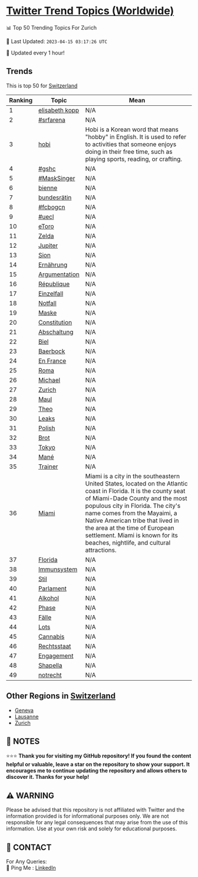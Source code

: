 [Twitter Trend Topics (Worldwide)](https://github.com/ErcinDedeoglu/Twitter-Trend-Topics)
==========


📊 Top 50 Trending Topics For Zurich

📆 Last Updated: `2023-04-15 03:17:26 UTC`

🔧 Updated every 1 hour!


## Trends

This is top 50 for [Switzerland](</Switzerland>)

| Ranking | Topic | Mean |
| ------- | ------------ | ------------ |
| 1 | [elisabeth kopp](http://twitter.com/search?q=elisabeth+kopp) | N/A |
| 2 | [#srfarena](http://twitter.com/search?q=%23srfarena) | N/A |
| 3 | [hobi](http://twitter.com/search?q=hobi) | Hobi is a Korean word that means "hobby" in English. It is used to refer to activities that someone enjoys doing in their free time, such as playing sports, reading, or crafting. |
| 4 | [#gshc](http://twitter.com/search?q=%23gshc) | N/A |
| 5 | [#MaskSinger](http://twitter.com/search?q=%23MaskSinger) | N/A |
| 6 | [bienne](http://twitter.com/search?q=bienne) | N/A |
| 7 | [bundesrätin](http://twitter.com/search?q=bundesr%c3%a4tin) | N/A |
| 8 | [#fcbogcn](http://twitter.com/search?q=%23fcbogcn) | N/A |
| 9 | [#uecl](http://twitter.com/search?q=%23uecl) | N/A |
| 10 | [eToro](http://twitter.com/search?q=eToro) | N/A |
| 11 | [Zelda](http://twitter.com/search?q=Zelda) | N/A |
| 12 | [Jupiter](http://twitter.com/search?q=Jupiter) | N/A |
| 13 | [Sion](http://twitter.com/search?q=Sion) | N/A |
| 14 | [Ernährung](http://twitter.com/search?q=Ern%c3%a4hrung) | N/A |
| 15 | [Argumentation](http://twitter.com/search?q=Argumentation) | N/A |
| 16 | [République](http://twitter.com/search?q=R%c3%a9publique) | N/A |
| 17 | [Einzelfall](http://twitter.com/search?q=Einzelfall) | N/A |
| 18 | [Notfall](http://twitter.com/search?q=Notfall) | N/A |
| 19 | [Maske](http://twitter.com/search?q=Maske) | N/A |
| 20 | [Constitution](http://twitter.com/search?q=Constitution) | N/A |
| 21 | [Abschaltung](http://twitter.com/search?q=Abschaltung) | N/A |
| 22 | [Biel](http://twitter.com/search?q=Biel) | N/A |
| 23 | [Baerbock](http://twitter.com/search?q=Baerbock) | N/A |
| 24 | [En France](http://twitter.com/search?q=En+France) | N/A |
| 25 | [Roma](http://twitter.com/search?q=Roma) | N/A |
| 26 | [Michael](http://twitter.com/search?q=Michael) | N/A |
| 27 | [Zurich](http://twitter.com/search?q=Zurich) | N/A |
| 28 | [Maul](http://twitter.com/search?q=Maul) | N/A |
| 29 | [Theo](http://twitter.com/search?q=Theo) | N/A |
| 30 | [Leaks](http://twitter.com/search?q=Leaks) | N/A |
| 31 | [Polish](http://twitter.com/search?q=Polish) | N/A |
| 32 | [Brot](http://twitter.com/search?q=Brot) | N/A |
| 33 | [Tokyo](http://twitter.com/search?q=Tokyo) | N/A |
| 34 | [Mané](http://twitter.com/search?q=Man%c3%a9) | N/A |
| 35 | [Trainer](http://twitter.com/search?q=Trainer) | N/A |
| 36 | [Miami](http://twitter.com/search?q=Miami) | Miami is a city in the southeastern United States, located on the Atlantic coast in Florida. It is the county seat of Miami-Dade County and the most populous city in Florida. The city's name comes from the Mayaimi, a Native American tribe that lived in the area at the time of European settlement. Miami is known for its beaches, nightlife, and cultural attractions. |
| 37 | [Florida](http://twitter.com/search?q=Florida) | N/A |
| 38 | [Immunsystem](http://twitter.com/search?q=Immunsystem) | N/A |
| 39 | [Stil](http://twitter.com/search?q=Stil) | N/A |
| 40 | [Parlament](http://twitter.com/search?q=Parlament) | N/A |
| 41 | [Alkohol](http://twitter.com/search?q=Alkohol) | N/A |
| 42 | [Phase](http://twitter.com/search?q=Phase) | N/A |
| 43 | [Fälle](http://twitter.com/search?q=F%c3%a4lle) | N/A |
| 44 | [Lots](http://twitter.com/search?q=Lots) | N/A |
| 45 | [Cannabis](http://twitter.com/search?q=Cannabis) | N/A |
| 46 | [Rechtsstaat](http://twitter.com/search?q=Rechtsstaat) | N/A |
| 47 | [Engagement](http://twitter.com/search?q=Engagement) | N/A |
| 48 | [Shapella](http://twitter.com/search?q=Shapella) | N/A |
| 49 | [notrecht](http://twitter.com/search?q=notrecht) | N/A |



## Other Regions in [Switzerland](</Switzerland>)

* [Geneva](</Switzerland/Geneva.md>)
* [Lausanne](</Switzerland/Lausanne.md>)
* [Zurich](</Switzerland/Zurich.md>)



## 📝 NOTES

⭐⭐⭐ **Thank you for visiting my GitHub repository! If you found the content helpful or valuable, leave a star on the repository to show your support. It encourages me to continue updating the repository and allows others to discover it. Thanks for your help!**


## ⚠️ WARNING

Please be advised that this repository is not affiliated with Twitter and the information provided is for informational purposes only. We are not responsible for any legal consequences that may arise from the use of this information. Use at your own risk and solely for educational purposes.


## 📨 CONTACT

 For Any Queries:  
            🏓 Ping Me : [LinkedIn](https://www.linkedin.com/in/ercindedeoglu/)

